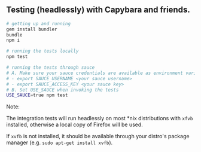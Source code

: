 Testing (headlessly) with Capybara and friends.
---

```bash
# getting up and running
gem install bundler
bundle
npm i

# running the tests locally
npm test

# running the tests through sauce
# A. Make sure your sauce credentials are available as environment variables
# - export SAUCE_USERNAME <your sauce username>
# - export SAUCE_ACCESS_KEY <your sauce key>
# B. Set USE_SAUCE when invoking the tests
USE_SAUCE=true npm test

```

Note:

The integration tests will run headlessly on most \*nix distributions with `xfvb` installed, otherwise a local copy of Firefox will be used.

If `xvfb` is not installed, it should be available through your distro's package manager (e.g. `sudo apt-get install xvfb`).
